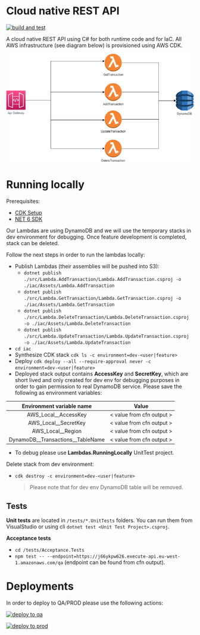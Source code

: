 # Cloud native REST API

[![build and test](https://github.com/murariuroger/cloud-native-rest-api/actions/workflows/build-stage.yaml/badge.svg)](https://github.com/murariuroger/cloud-native-rest-api/actions/workflows/build-stage.yaml)

A cloud native REST API using C# for both runtime code and for IaC. All AWS infrastructure (see diagram below) is provisioned using AWS CDK.

![Diagram](https://github.com/murariuroger/cloud-native-rest-api/blob/main/assets/diagram.png?raw=true)

# Running locally

Prerequisites:

- [CDK Setup](https://docs.aws.amazon.com/cdk/v2/guide/work-with.html#work-with-prerequisites)
- [NET 6 SDK](https://dotnet.microsoft.com/en-us/download/dotnet/6.0)

Our Lambdas are using DynamoDB and we will use the temporary stacks in dev environment for debugging. Once feature development is completed, stack can be deleted.

Follow the next steps in order to run the lambdas locally:

- Publish Lambdas (their assemblies will be pushed into S3):
  - `dotnet publish ./src/Lambda.AddTransaction/Lambda.AddTransaction.csproj -o ./iac/Assets/Lambda.AddTransaction`
  - `dotnet publish ./src/Lambda.GetTransaction/Lambda.GetTransaction.csproj -o ./iac/Assets/Lambda.GetTransaction`
  - `dotnet publish ./src/Lambda.DeleteTransaction/Lambda.DeleteTransaction.csproj -o ./iac/Assets/Lambda.DeleteTransaction`
  - `dotnet publish ./src/Lambda.UpdateTransaction/Lambda.UpdateTransaction.csproj -o ./iac/Assets/Lambda.UpdateTransaction`
- `cd iac`
- Synthesize CDK stack `cdk ls -c environment=dev-<user|feature>`
- Deploy `cdk deploy --all --require-approval never -c environment=dev-<user|feature>`
- Deployed stack output contains **AccessKey** and **SecretKey**, which are short lived and only created for dev env for debugging purposes in order to gain permission to real DynamoDB service.
  Please save the following as environment variables:

|     Environment variable name     |           Value           |
| :-------------------------------: | :-----------------------: |
|      AWS_Local\_\_AccessKey       | < value from cfn output > |
|      AWS_Local\_\_SecretKey       | < value from cfn output > |
|        AWS_Local\_\_Region        | < value from cfn output > |
| DynamoDB__Transactions__TableName | < value from cfn output > |

- To debug please use **Lambdas.RunningLocally** UnitTest project.

Delete stack from dev environment:

- `cdk destroy -c environment=dev-<user|feature>`
  > Please note that for dev env DynamoDB table will be removed.

## Tests

 **Unit tests** are located in `/tests/*.UnitTests` folders. You can run them from VisualStudio or using cli `dotnet test <Unit Test Project>.csproj`.

 **Acceptance tests** 
   - `cd /tests/Acceptance.Tests` 
   - `npm test -- --endpoint=https://j66ykpw626.execute-api.eu-west-1.amazonaws.com/qa` (endpoint can be found from cfn output).

# Deployments

In order to deploy to QA/PROD please use the following actions:

[![deploy to qa](https://github.com/murariuroger/cloud-native-rest-api/actions/workflows/aws-deploy-qa.yaml/badge.svg)](https://github.com/murariuroger/cloud-native-rest-api/actions/workflows/aws-deploy-qa.yaml)

[![deploy to prod](https://github.com/murariuroger/cloud-native-rest-api/actions/workflows/aws-deploy-prod.yaml/badge.svg)](https://github.com/murariuroger/cloud-native-rest-api/actions/workflows/aws-deploy-prod.yaml)
